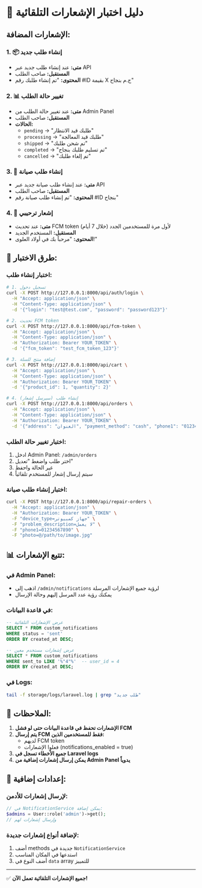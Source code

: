 # 🔔 دليل اختبار الإشعارات التلقائية

## الإشعارات المضافة:

### 1. 📦 **إنشاء طلب جديد**
- **متى:** عند إنشاء طلب جديد عبر API
- **المستقبل:** صاحب الطلب
- **المحتوى:** "تم إنشاء طلبك رقم #ID بقيمة X ج.م بنجاح"

### 2. 📊 **تغيير حالة الطلب** 
- **متى:** عند تغيير حالة الطلب من Admin Panel
- **المستقبل:** صاحب الطلب
- **الحالات:**
  - `pending` → "طلبك قيد الانتظار"
  - `processing` → "طلبك قيد المعالجة"
  - `shipped` → "تم شحن طلبك"
  - `completed` → "تم تسليم طلبك بنجاح"
  - `cancelled` → "تم إلغاء طلبك"

### 3. 🔧 **إنشاء طلب صيانة**
- **متى:** عند إنشاء طلب صيانة جديد عبر API
- **المستقبل:** صاحب الطلب
- **المحتوى:** "تم إنشاء طلب صيانة رقم #ID بنجاح"

### 4. 👋 **إشعار ترحيبي**
- **متى:** عند تحديث FCM token لأول مرة للمستخدمين الجدد (خلال 7 أيام)
- **المستقبل:** المستخدم الجديد
- **المحتوى:** "مرحباً بك في أولاد العلوى!"

## 🧪 طرق الاختبار:

### اختبار إنشاء طلب:
```bash
# 1. تسجيل دخول
curl -X POST http://127.0.0.1:8000/api/auth/login \
  -H "Accept: application/json" \
  -H "Content-Type: application/json" \
  -d '{"login": "test@test.com", "password": "password123"}'

# 2. تحديث FCM token
curl -X POST http://127.0.0.1:8000/api/fcm-token \
  -H "Accept: application/json" \
  -H "Content-Type: application/json" \
  -H "Authorization: Bearer YOUR_TOKEN" \
  -d '{"fcm_token": "test_fcm_token_123"}'

# 3. إضافة منتج للسلة
curl -X POST http://127.0.0.1:8000/api/cart \
  -H "Accept: application/json" \
  -H "Content-Type: application/json" \
  -H "Authorization: Bearer YOUR_TOKEN" \
  -d '{"product_id": 1, "quantity": 2}'

# 4. إنشاء طلب (سيرسل إشعار)
curl -X POST http://127.0.0.1:8000/api/orders \
  -H "Accept: application/json" \
  -H "Content-Type: application/json" \
  -H "Authorization: Bearer YOUR_TOKEN" \
  -d '{"address": "العنوان", "payment_method": "cash", "phone1": "01234567890"}'
```

### اختبار تغيير حالة الطلب:
1. ادخل Admin Panel: `/admin/orders`
2. اختر طلب واضغط "تعديل"
3. غير الحالة واحفظ
4. سيتم إرسال إشعار للمستخدم تلقائياً

### اختبار إنشاء طلب صيانة:
```bash
curl -X POST http://127.0.0.1:8000/api/repair-orders \
  -H "Accept: application/json" \
  -H "Authorization: Bearer YOUR_TOKEN" \
  -F "device_type=جهاز كمبيوتر" \
  -F "problem_description=لا يعمل" \
  -F "phone1=01234567890" \
  -F "photo=@/path/to/image.jpg"
```

## 📊 تتبع الإشعارات:

### في Admin Panel:
- اذهب إلى `/admin/notifications` لرؤية جميع الإشعارات المرسلة
- يمكنك رؤية عدد المرسل إليهم وحالة الإرسال

### في قاعدة البيانات:
```sql
-- عرض الإشعارات التلقائية
SELECT * FROM custom_notifications 
WHERE status = 'sent' 
ORDER BY created_at DESC;

-- عرض إشعارات مستخدم معين  
SELECT * FROM custom_notifications 
WHERE sent_to LIKE '%"4"%'  -- user_id = 4
ORDER BY created_at DESC;
```

### في Logs:
```bash
tail -f storage/logs/laravel.log | grep "طلب جديد"
```

## 🎯 الملاحظات:

1. **الإشعارات تحفظ في قاعدة البيانات حتى لو فشل FCM**
2. **يتم إرسال FCM فقط للمستخدمين الذين:**
   - لديهم FCM token
   - فعلوا الإشعارات (notifications_enabled = true)
3. **جميع الأخطاء تسجل في Laravel logs**
4. **يمكن إرسال إشعارات إضافية من Admin Panel يدوياً**

## 🔧 إعدادات إضافية:

### لإرسال إشعارات للأدمن:
```php
// في NotificationService يمكن إضافة:
$admins = User::role('admin')->get();
// وإرسال إشعارات لهم
```

### لإضافة أنواع إشعارات جديدة:
1. أضف methods جديدة في `NotificationService`
2. استدعها في المكان المناسب
3. أضف النوع في `data` array للتمييز

---

✅ **جميع الإشعارات التلقائية تعمل الآن!** 